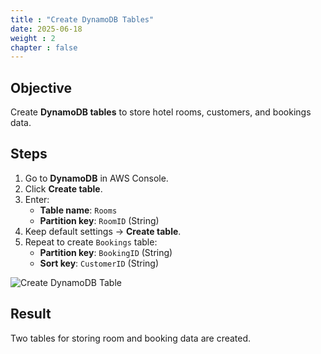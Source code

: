 ```yaml
---
title : "Create DynamoDB Tables"
date: 2025-06-18
weight : 2
chapter : false
---
```


## Objective

Create **DynamoDB tables** to store hotel rooms, customers, and bookings data.

## Steps

1. Go to **DynamoDB** in AWS Console.
2. Click **Create table**.
3. Enter:
   - **Table name**: `Rooms`
   - **Partition key**: `RoomID` (String)
4. Keep default settings → **Create table**.
5. Repeat to create `Bookings` table:
   - **Partition key**: `BookingID` (String)
   - **Sort key**: `CustomerID` (String)

![Create DynamoDB Table](images/create_dynamodb_table.png)

## Result

Two tables for storing room and booking data are created.
